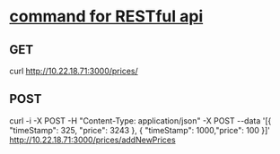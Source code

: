 # [command for RESTful api](https://stackoverflow.com/questions/7172784/how-do-i-post-json-data-with-curl-from-a-terminal-commandline-to-test-spring-res)

## GET

curl http://10.22.18.71:3000/prices/

## POST

curl -i -X POST -H "Content-Type: application/json" -X POST --data '[{ "timeStamp": 325, "price": 3243 }, { "timeStamp": 1000,"price": 100 }]' http://10.22.18.71:3000/prices/addNewPrices